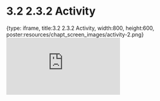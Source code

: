 # 3.2 2.3.2 Activity
 
{type: iframe, title:3.2 2.3.2 Activity, width:800, height:600, poster:resources/chapt_screen_images/activity-2.png}
![](https://vgaysin1.github.io/CURE-MicrobialMysteries-test/activity-2.html)
 

 

